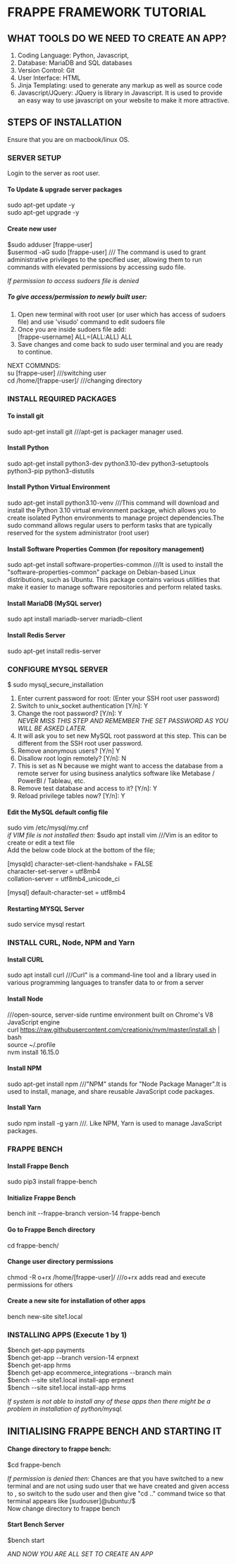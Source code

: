 # FRAPPE FRAMEWORK TUTORIAL

## WHAT TOOLS DO WE NEED TO CREATE AN APP? 
1. Coding Language: Python, Javascript,
2. Database: MariaDB and SQL databases
3. Version Control: Git
4. User Interface: HTML
5. Jinja Templating: used to generate any markup as well as source code
6. Javascript/JQuery: JQuery is library in Javascript. It is used to provide an easy way to use javascript on your website to make it more attractive.

## STEPS OF INSTALLATION 
Ensure that you are on macbook/linux OS.

### SERVER SETUP <BR>
Login to the server as root user.

#### To Update & upgrade server packages
sudo apt-get update -y <BR>
sudo apt-get upgrade -y

#### Create new user
$sudo adduser [frappe-user] <BR>
$usermod -aG sudo [frappe-user]  /// The command is used to grant administrative privileges to the specified user, allowing them to run commands with elevated permissions by accessing sudo file. <br>

*If permission to access sudoers file is denied*
##### To give access/permission to newly built user:
1. Open new terminal with root user (or user which has access of sudoers file) and use 'visudo' command to edit sudoers file
2. Once you are inside sudoers file add:<br>
[frappe-username] ALL=(ALL:ALL) ALL
3. Save changes and come back to sudo user terminal and you are ready to continue.

NEXT COMMNDS:<br>
su [frappe-user] ///switching user <BR>
cd /home/[frappe-user]/      ///changing directory 

### INSTALL REQUIRED PACKAGES
#### To install git
sudo apt-get install git ///apt-get is packager manager used.

#### Install Python 
sudo apt-get install python3-dev python3.10-dev python3-setuptools python3-pip python3-distutils

#### Install Python Virtual Environment
sudo apt-get install python3.10-venv ///This command will download and install the Python 3.10 virtual environment package, which allows you to create isolated Python environments to manage project dependencies.The sudo command allows regular users to perform tasks that are typically reserved for the system administrator (root user) 

#### Install Software Properties Common (for repository management) 
 sudo apt-get install software-properties-common ///It is used to install the "software-properties-common" package on Debian-based Linux distributions, such as Ubuntu. This package contains various utilities that make it easier to manage software repositories and perform related tasks.

#### Install MariaDB (MySQL server) 
 sudo apt install mariadb-server mariadb-client

#### Install Redis Server 
 sudo apt-get install redis-server
 
### CONFIGURE MYSQL SERVER 
 $ sudo mysql_secure_installation
 1. Enter current password for root: (Enter your SSH root user password)
 2. Switch to unix_socket authentication [Y/n]: Y
 3. Change the root password? [Y/n]: Y<br>
    *NEVER MISS THIS STEP AND REMEMBER THE SET PASSWORD AS YOU WILL BE ASKED LATER.*
 5. It will ask you to set new MySQL root password at this step. This can be different from the SSH root user password.
 6. Remove anonymous users? [Y/n] Y
 7. Disallow root login remotely? [Y/n]: N
 8. This is set as N because we might want to access the database from a remote server for using business analytics software like Metabase / PowerBI / Tableau, etc.
 9. Remove test database and access to it? [Y/n]: Y
 10. Reload privilege tables now? [Y/n]: Y

#### Edit the MySQL default config file
sudo vim /etc/mysql/my.cnf<br>
*if VIM file is not installed then:*
$sudo apt install vim ///Vim is an editor to create or edit a text file
<br>
Add the below code block at the bottom of the file;

[mysqld]
character-set-client-handshake = FALSE <br>
character-set-server = utf8mb4 <br>
collation-server = utf8mb4_unicode_ci

[mysql]
default-character-set = utf8mb4

#### Restarting MYSQL Server<br>
sudo service mysql restart

### INSTALL CURL, Node, NPM and Yarn<br>

#### Install CURL <BR>
sudo apt install curl ///Curl" is a command-line tool and a library used in various programming languages to transfer data to or from a server

#### Install Node <BR>
///open-source, server-side runtime environment built on Chrome's V8 JavaScript engine <br>
curl https://raw.githubusercontent.com/creationix/nvm/master/install.sh | bash<BR>
source ~/.profile <BR>
nvm install 16.15.0

#### Install NPM <BR>
sudo apt-get install npm ///"NPM" stands for "Node Package Manager".It is used to install, manage, and share reusable JavaScript code packages.

#### Install Yarn <BR>
sudo npm install -g yarn ///. Like NPM, Yarn is used to manage JavaScript packages.

### FRAPPE BENCH

#### Install Frappe Bench
sudo pip3 install frappe-bench

####  Initialize Frappe Bench
bench init --frappe-branch version-14 frappe-bench

####  Go to Frappe Bench directory
cd frappe-bench/

####  Change user directory permissions
chmod -R o+rx /home/[frappe-user]/   ///o+rx adds read and execute permissions for others

#### Create a new site for installation of other apps
bench new-site site1.local

### INSTALLING APPS (Execute 1 by 1)
$bench get-app payments<br>
$bench get-app --branch version-14 erpnext<br>
$bench get-app hrms<br>
$bench get-app ecommerce_integrations --branch main<br>
$bench --site site1.local install-app erpnext<br>
$bench --site site1.local install-app hrms

*If system is not able to install any of these apps then there might be a problem in installation
of python/mysql.*

## INITIALISING FRAPPE BENCH AND STARTING IT

#### Change directory to frappe bench:
$cd frappe-bench

*If permission is denied then:*
Chances are that you have switched to a new terminal and are not using sudo user that we have
created and given access to , so switch to the sudo user and then
give "cd .." command twice so that terminal appears like 
[sudouser]@ubuntu:/$ <br>
Now change directory to frappe bench


#### Start Bench Server
$bench start

*AND NOW YOU ARE ALL SET TO CREATE AN APP*


